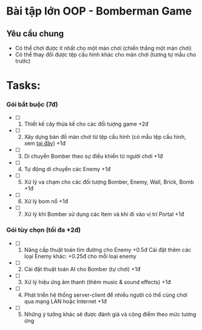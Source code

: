 # Bài tập lớn OOP - Bomberman Game

## Yêu cầu chung
- Có thể chơi được ít nhất cho một màn chơi (chiến thắng một màn chơi)
- Có thể thay đổi được tệp cấu hình khác cho màn chơi (tương tự mẫu cho trước)

# Tasks:
### Gói bắt buộc (7đ)
- [ ] 1. Thiết kế cây thừa kế cho các đối tượng game +2đ
- [ ] 2. Xây dựng bản đồ màn chơi từ tệp cấu hình (có mẫu tệp cấu hình, xem [tại đây](https://raw.githubusercontent.com/bqcuong/bomberman-starter/starter-2/res/levels/Level1.txt)) +1đ
- [ ] 3. Di chuyển Bomber theo sự điều khiển từ người chơi +1đ
- [ ] 4. Tự động di chuyển các Enemy +1đ
- [ ] 5. Xử lý va chạm cho các đối tượng Bomber, Enemy, Wall, Brick, Bomb +1đ
- [ ] 6. Xử lý bom nổ +1đ
- [ ] 7. Xử lý khi Bomber sử dụng các Item và khi đi vào vị trí Portal +1đ
### Gói tùy chọn (tối đa +2đ)
- [ ] 1. Nâng cấp thuật toán tìm đường cho Enemy +0.5đ
   Cài đặt thêm các loại Enemy khác: +0.25đ cho mỗi loại enemy
- [ ] 2. Cài đặt thuật toán AI cho Bomber (tự chơi) +1đ
- [ ] 3. Xử lý hiệu ứng âm thanh (thêm music & sound effects) +1đ
- [ ] 4. Phát triển hệ thống server-client để nhiều người có thể cùng chơi qua mạng LAN hoặc Internet +1đ
- [ ] 5. Những ý tưởng khác sẽ được đánh giá và cộng điểm theo mức tương ứng
